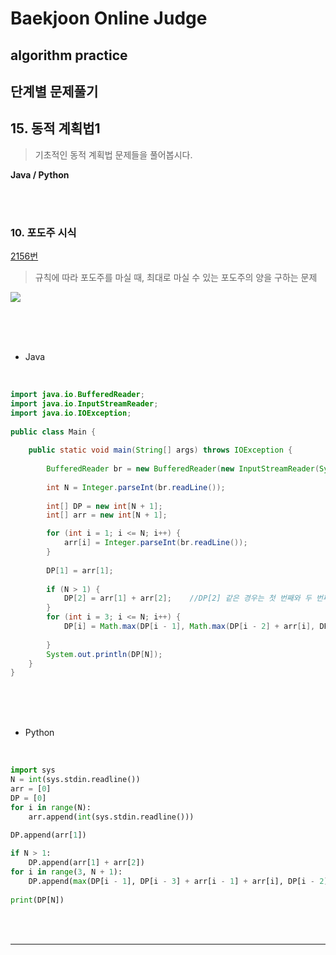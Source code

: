 # Baekjoon Online Judge

## algorithm practice

## 단계별 문제풀기

## 15. 동적 계획법1

> 기초적인 동적 계획법 문제들을 풀어봅시다.


**Java / Python**

<br><br>

### 10. 포도주 시식
[2156번](https://www.acmicpc.net/problem/2156) 
> 규칙에 따라 포도주를 마실 때, 최대로 마실 수 있는 포도주의 양을 구하는 문제

![](https://images.velog.io/images/jini_eun/post/8323d649-b52a-4d21-a746-22d92f8b6fc7/image.png)

<br><br><br>

- Java

<br>

```java
import java.io.BufferedReader;
import java.io.InputStreamReader;
import java.io.IOException;
 
public class Main {
 
	public static void main(String[] args) throws IOException {
 
		BufferedReader br = new BufferedReader(new InputStreamReader(System.in));
 
		int N = Integer.parseInt(br.readLine());
        
		int[] DP = new int[N + 1];
		int[] arr = new int[N + 1];

		for (int i = 1; i <= N; i++) {
			arr[i] = Integer.parseInt(br.readLine());
		}
 
		DP[1] = arr[1];
        
		if (N > 1) {
			DP[2] = arr[1] + arr[2];    //DP[2] 같은 경우는 첫 번째와 두 번째를 합한 값 = 최댓값
		}
		for (int i = 3; i <= N; i++) {
			DP[i] = Math.max(DP[i - 1], Math.max(DP[i - 2] + arr[i], DP[i - 3] + arr[i - 1] + arr[i]));
 
		}
		System.out.println(DP[N]);
	}
}
```


<br><br><br>

- Python 

<br>

```python
import sys
N = int(sys.stdin.readline())   
arr = [0]
DP = [0]
for i in range(N):
    arr.append(int(sys.stdin.readline()))

DP.append(arr[1])
        
if N > 1:
    DP.append(arr[1] + arr[2])
for i in range(3, N + 1):
    DP.append(max(DP[i - 1], DP[i - 3] + arr[i - 1] + arr[i], DP[i - 2] + arr[i]))
        
print(DP[N])
```
<br><br>


---

<br>

